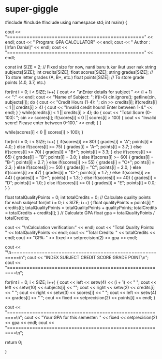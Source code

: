 # super-giggle
#include <iostream> 
#include <string> 
#include <iomanip> 
using namespace std; 
int main() 
{ 
  
cout << "=================================================" << endl; 
cout << " Program: GPA CALCULATOR" << endl; 
cout << " Author : [Irfan Danial]" << endl; 
cout << "=================================================" << endl; 
 
 
const int SIZE = 2; // Fixed size for now, nanti baru tukar ikut user nak 
string subjects[SIZE]; 
int credits[SIZE]; 
float scores[SIZE]; 
string grades[SIZE]; // To store letter grades (A, B+, etc.) 
float points[SIZE]; // To store grade points (4.0, 3.7, etc.) 
 
 
for(int i = 0; i < SIZE; i++) 
{ 
cout << "\nEnter details for subject " << (i + 1) << ":" << endl; 
cout << "Name of Subject: "; 
if(i>0) 
 cin.ignore(); 
getline(cin, subjects[i]); 
do 
{ 
cout << "Credit Hours (1-4): "; 
cin >> credits[i]; 
if(credits[i] < 1 || credits[i] > 4) 
{ 
cout << "Invalid credit hours! Enter between 1-4." << endl; 
} 
} 
while(credits[i] < 1 || credits[i] > 4); 
do 
{ 
cout << "Total Score (0-100): "; 
cin >> scores[i]; 
if(scores[i] < 0 || scores[i] > 100) 
{ 
cout << "Invalid score! Please enter between 0-100." << endl; 
} 
} 
 
while(scores[i] < 0 || scores[i] > 100); 
} 
 
for(int i = 0; i < SIZE; i++) 
{ 
if(scores[i] >= 80) 
{ 
grades[i] = "A"; 
points[i] = 4.0; 
} 
else if(scores[i] >= 75) 
{ 
grades[i] = "A-"; 
points[i] = 3.7; 
} 
else if(scores[i] >= 70) 
{ 
grades[i] = "B+"; 
points[i] = 3.3; 
} 
else if(scores[i] >= 65) 
{ 
grades[i] = "B"; 
points[i] = 3.0; 
} 
else if(scores[i] >= 60) 
{ 
grades[i] = "B-"; 
points[i] = 2.7; 
} 
else if(scores[i] >= 55) 
{ 
grades[i] = "C+"; 
points[i] = 2.3; 
} 
else if(scores[i] >= 50) 
{ 
grades[i] = "C"; 
points[i] = 2.0; 
} 
else if(scores[i] >= 47) 
{ 
grades[i] = "C-"; 
points[i] = 1.7; 
} 
else if(scores[i] >= 44) 
{ 
grades[i] = "D+"; 
points[i] = 1.3; 
} 
else if(scores[i] >= 40) 
{ 
grades[i] = "D"; 
points[i] = 1.0; 
} 
else if(scores[i] >= 0) 
{ 
grades[i] = "E"; 
points[i] = 0.0; 
} 
} 
 
float totalQualityPoints = 0; 
int totalCredits = 0; 
// Calculate quality points for each subject 
for(int i = 0; i < SIZE; i++) 
{ 
float qualityPoints = points[i] * credits[i]; 
totalQualityPoints = totalQualityPoints + qualityPoints; 
totalCredits = totalCredits + credits[i]; 
} 
// Calculate GPA 
float gpa = totalQualityPoints / totalCredits; 
 
cout << "\nCalculation verification:" << endl; 
cout << "Total Quality Points: " << totalQualityPoints << endl; 
cout << "Total Credits: " << totalCredits << endl; 
cout << "GPA: " << fixed << setprecision(2) << gpa << endl; 
 
cout << "\n=========================================================\n"; 
cout << "INDEX  SUBJECT   CREDIT  SCORE  GRADE  POINT\n"; 
cout << "=========================================================\n"; 
 
for(int i = 0; i < SIZE; i++) 
{ 
cout << left << setw(4) << (i + 1) << "    "; 
cout << left << setw(10) << subjects[i] << ""; 
cout << right << setw(2) << credits[i] << "     "; 
cout << right << setw(3) << scores[i] << "    "; 
cout << left << setw(4) << grades[i] << " "; 
cout << fixed << setprecision(2) << points[i] << endl; 
} 
 
cout << "=========================================================\n"; 
cout << "Your GPA for this semester: " 
<< fixed << setprecision(2) << gpa << endl; 
cout << "=========================================================\n"; 
 
return 0; 
 
}
